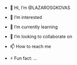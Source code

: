 - 👋 Hi, I’m @LAZAROSGKOVAS
- 👀 I’m interested
- 🌱 I’m currently learning 
- 💞️ I’m looking to collaborate on 
- 📫 How to reach me 
  
- ⚡ Fun fact: ...

<!---
LAZAROSGKOVAS/LAZAROSGKOVAS is a ✨ special ✨ repository because its `README.md` (this file) appears on your GitHub profile.
You can click the Preview link to take a look at your changes.
--->
